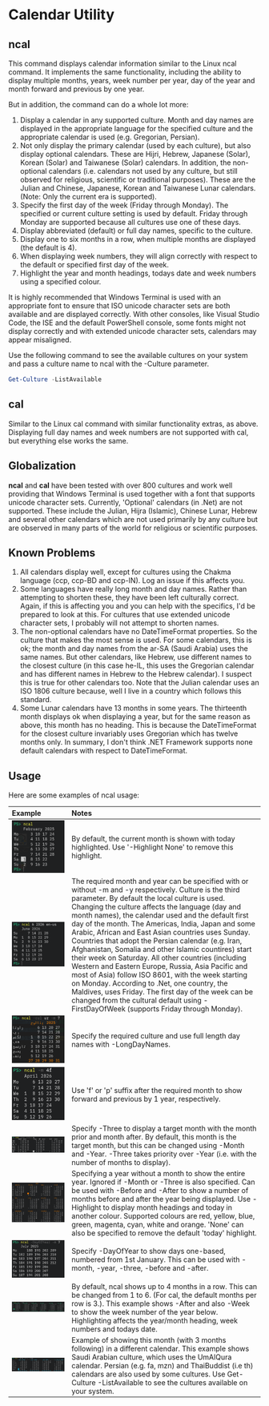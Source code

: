# Calendar Utility

## ncal

This command displays calendar information similar to the Linux ncal command. It implements the same functionality,
including the ability to display multiple months, years, week number per year, day of the year and month forward
and previous by one year.

But in addition, the command can do a whole lot more:

1. Display a calendar in any supported culture. Month and day names are displayed in the appropriate language for
the specified culture and the appropriate calendar is used (e.g. Gregorian, Persian).
2. Not only display the primary calendar (used by each culture), but also display optional calendars. These are
Hijri, Hebrew, Japanese (Solar), Korean (Solar) and Taiwanese (Solar) calendars. In addition, the non-optional
calendars (i.e. calendars not used by any culture, but still observed for religious, scientific or traditional
purposes). These are the Julian and Chinese, Japanese, Korean and Taiwanese Lunar calendars. (Note: Only the
current era is supported).
3. Specify the first day of the week (Friday through Monday). The specified or current culture setting is used by
default. Friday through Monday are supported because all cultures use one of these days.
4. Display abbreviated (default) or full day names, specific to the culture.
5. Display one to six months in a row, when multiple months are displayed (the default is 4).
6. When displaying week numbers, they will align correctly with respect to the default or specified first day of
the week.
7. Highlight the year and month headings, todays date and week numbers using a specified colour.

It is highly recommended that Windows Terminal is used with an appropriate font to ensure that ISO unicode
character sets are both available and are displayed correctly. With other consoles, like Visual Studio Code, the
ISE and the default PowerShell console, some fonts might not display correctly and with extended unicode character
sets, calendars may appear misaligned.

Use the following command to see the available cultures on your system and pass a culture name to ncal with the
-Culture parameter.

```PowerShell
Get-Culture -ListAvailable
```

## cal

Similar to the Linux cal command with similar functionality extras, as above. Displaying full day names and week
numbers are not supported with cal, but everything else works the same.

## Globalization

**ncal** and **cal** have been tested with over 800 cultures and work well providing that Windows Terminal is used
together with a font that supports unicode character sets.  Currently, 'Optional' calendars (in .Net) are not
supported. These include the Julian, Hijra (Islamic), Chinese Lunar, Hebrew and several other calendars which are
not used primarily by any culture but are observed in many parts of the world for religious or scientific purposes.

## Known Problems

1. All calendars display well, except for cultures using the Chakma language (ccp, ccp-BD and ccp-IN). Log an
issue if this affects you.
2. Some languages have really long month and day names. Rather than attempting to shorten these, they have been
left culturally correct. Again, if this is affecting you and you can help with the specifics, I'd be prepared to
look at this. For cultures that use extended unicode character sets, I probably will not attempt to shorten names.
3. The non-optional calendars have no DateTimeFormat properties. So the culture that makes the most sense is used.
For some calendars, this is ok; the month and day names from the ar-SA (Saudi Arabia) uses the same names. But
other calendars, like Hebrew, use different names to the closest culture (in this case he-IL, this uses the
Gregorian calendar and has different names in Hebrew to the Hebrew calendar). I suspect this is true for other
calendars too. Note that the Julian calendar uses an ISO 1806 culture because, well I live in a country which
follows this standard.
4. Some Lunar calendars have 13 months in some years. The thirteenth month displays ok when displaying a year, but
for the same reason as above, this month has no heading. This is because the DateTimeFormat for the closest culture
invariably uses Gregorian which has twelve months only. In summary, I don't think .NET Framework supports none
default calendars with respect to DateTimeFormat.

## Usage

Here are some examples of ncal usage:

Example | Notes
:--- | :---
![Default ncal display](/Images/2025-02-01-01.png) | By default, the current month is shown with today highlighted. Use '-Highlight None' to remove this highlight.
![Month and year](/Images/2025-02-01-02.png) | The required month and year can be specified with or without -m and -y respectively. Culture is the third parameter. By default the local culture is used. Changing the culture affects the language (day and month names), the calendar used and the default first day of the month. The Americas, India, Japan and some Arabic, African and East Asian countries uses Sunday. Countries that adopt the Persian calendar (e.g. Iran, Afghanistan, Somalia and other Islamic countires) start their week on Saturday. All other countries (including Western and Eastern Europe, Russia, Asia Pacific and most of Asia) follow ISO 8601, with the week starting on Monday. According to .Net, one country, the Maldives, uses Friday. The first day of the week can be changed from the cultural default using -FirstDayOfWeek (supports Friday through Monday).
![Specify a culture](/Images/2025-02-01-03.png) | Specify the required culture and use full length day names with -LongDayNames.
![Use f and p for forward and previous](/Images/2025-02-01-04.png) | Use 'f' or 'p' suffix after the required month to show forward and previous by 1 year, respectively.
![Specify -Three](/Images/2025-02-01-05.png) |  Specify -Three to display a target month with the month prior and month after. By default, this month is the target month, but this can be changed using -Month and -Year. -Three takes priority over -Year (i.e. with the number of months to display).
![Specify -Year without month](/Images/2025-02-01-06.png) | Specifying a year without a month to show the entire year. Ignored if -Month or -Three is also specified. Can be used with -Before and -After to show a number of months before and after the year being displayed. Use -Highlight to display month headings and today in another colour. Supported colours are red, yellow, blue, green, magenta, cyan, white and orange. 'None' can also be specified to remove the default 'today' highlight.
![Specify -DayOfYear](/Images/2025-02-01-07.png) | Specify -DayOfYear to show days one-based, numbered from 1st January. This can be used with -month, -year, -three, -before and -after.
![Specify -MonthPerRow](/Images/2025-02-01-08.png) | By default, ncal shows up to 4 months in a row. This can be changed from 1 to 6. (For cal, the default months per row is 3.). This example shows -After and also -Week to show the week number of the year below. Highlighting affects the year/month heading, week numbers and todays date.
![UmAlQura](/Images/2025-02-01-09.png) | Example of showing this month (with 3 months following) in a different calendar. This example shows Saudi Arabian culture, which uses the UmAlQura calendar. Persian (e.g. fa, mzn) and ThaiBuddist (i.e th) calendars are also used by some cultures. Use Get-Culture -ListAvailable to see the cultures available on your system.
